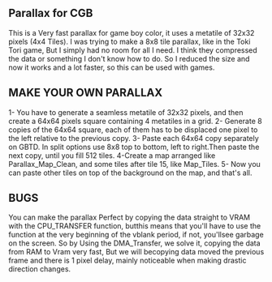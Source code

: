 
Parallax for CGB
----------------

This is a Very fast parallax for game boy color, it uses a metatile of 32x32 pixels (4x4 Tiles).
I was trying to make a 8x8 tile parallax, like in the Toki Tori game, But I simply had no room for all I need. I think they compressed the data or something I don't know how to do.
So I reduced the size and now it works and a lot faster, so this can be used with games.

MAKE YOUR OWN PARALLAX
----------------------

1- You have to generate a seamless metatile of 32x32 pixels, and then create a 64x64 pixels square containing 4 metatiles in a grid. 
2- Generate 8 copies of the 64x64 square, each of them has to be displaced one pixel to the left relative to the previous copy.
3- Paste each 64x64 copy separately on GBTD. In split options use 8x8 top to bottom, left to right.Then paste the next copy, until you fill 512 tiles.
4-Create a map arranged like Parallax_Map_Clean, and some tiles after tile 15, like Map_Tiles.
5- Now you can paste other tiles on top of the background on the map, and that's all.

BUGS
----
You can make the parallax Perfect by copying the data straight to VRAM with the CPU_TRANSFER function, butthis means that you'll have to use the function at the very beginning of the vblank period, if not, you'llsee garbage on the screen.
So by Using the DMA_Transfer, we solve it, copying the data from RAM to Vram very fast, But we will becopying data moved the previous frame and there is 1 pixel delay, mainly noticeable when making drastic direction changes.
   

